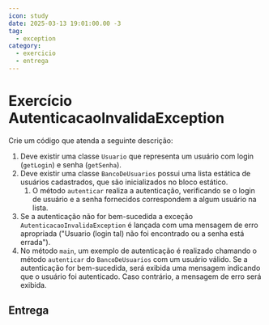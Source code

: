 ```yaml
---
icon: study
date: 2025-03-13 19:01:00.00 -3
tag:
  - exception
category:
  - exercicio
  - entrega
---
```


# Exercício AutenticacaoInvalidaException

Crie um código que atenda a seguinte descrição:

1. Deve existir uma classe `Usuario` que representa um usuário com login (`getLogin`) e senha (`getSenha`). 
1. Deve existir uma classe `BancoDeUsuarios` possui uma lista estática de usuários cadastrados, que são inicializados no bloco estático. 
    1. O método `autenticar` realiza a autenticação, verificando se o login de usuário e a senha fornecidos correspondem a algum usuário na lista.
1. Se a autenticação não for bem-sucedida a exceção `AutenticacaoInvalidaException` é lançada com uma mensagem de erro apropriada ("Usuario (login tal) não foi encontrado ou a senha está errada").
1. No método `main`, um exemplo de autenticação é realizado chamando o método `autenticar` do `BancoDeUsuarios` com um usuário válido. Se a autenticação for bem-sucedida, será exibida uma mensagem indicando que o usuário foi autenticado. Caso contrário, a mensagem de erro será exibida.


## Entrega



